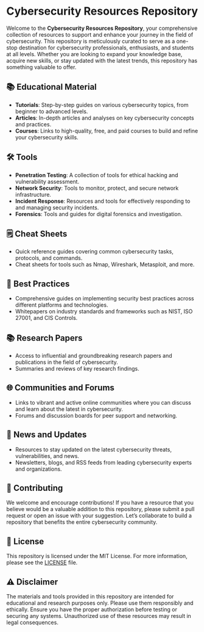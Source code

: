 # Cybersecurity Resources Repository

Welcome to the **Cybersecurity Resources Repository**, your comprehensive collection of resources to support and enhance your journey in the field of cybersecurity. This repository is meticulously curated to serve as a one-stop destination for cybersecurity professionals, enthusiasts, and students at all levels. Whether you are looking to expand your knowledge base, acquire new skills, or stay updated with the latest trends, this repository has something valuable to offer.

## 📚 Educational Material

- **Tutorials**: Step-by-step guides on various cybersecurity topics, from beginner to advanced levels.
- **Articles**: In-depth articles and analyses on key cybersecurity concepts and practices.
- **Courses**: Links to high-quality, free, and paid courses to build and refine your cybersecurity skills.

## 🛠️ Tools

- **Penetration Testing**: A collection of tools for ethical hacking and vulnerability assessment.
- **Network Security**: Tools to monitor, protect, and secure network infrastructure.
- **Incident Response**: Resources and tools for effectively responding to and managing security incidents.
- **Forensics**: Tools and guides for digital forensics and investigation.

## 🗒️ Cheat Sheets

- Quick reference guides covering common cybersecurity tasks, protocols, and commands.
- Cheat sheets for tools such as Nmap, Wireshark, Metasploit, and more.

## 📄 Best Practices

- Comprehensive guides on implementing security best practices across different platforms and technologies.
- Whitepapers on industry standards and frameworks such as NIST, ISO 27001, and CIS Controls.

## 📚 Research Papers

- Access to influential and groundbreaking research papers and publications in the field of cybersecurity.
- Summaries and reviews of key research findings.

## 🌐 Communities and Forums

- Links to vibrant and active online communities where you can discuss and learn about the latest in cybersecurity.
- Forums and discussion boards for peer support and networking.

## 📰 News and Updates

- Resources to stay updated on the latest cybersecurity threats, vulnerabilities, and news.
- Newsletters, blogs, and RSS feeds from leading cybersecurity experts and organizations.

## 🤝 Contributing

We welcome and encourage contributions! If you have a resource that you believe would be a valuable addition to this repository, please submit a pull request or open an issue with your suggestion. Let’s collaborate to build a repository that benefits the entire cybersecurity community.

## 📜 License

This repository is licensed under the MIT License. For more information, please see the [LICENSE](LICENSE) file.

## ⚠️ Disclaimer

The materials and tools provided in this repository are intended for educational and research purposes only. Please use them responsibly and ethically. Ensure you have the proper authorization before testing or securing any systems. Unauthorized use of these resources may result in legal consequences.
